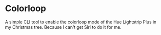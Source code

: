 Colorloop
=========

A simple CLI tool to enable the colorloop mode of the Hue Lightstrip Plus 
in my Christmas tree. Because I can't get Siri to do it for me.
